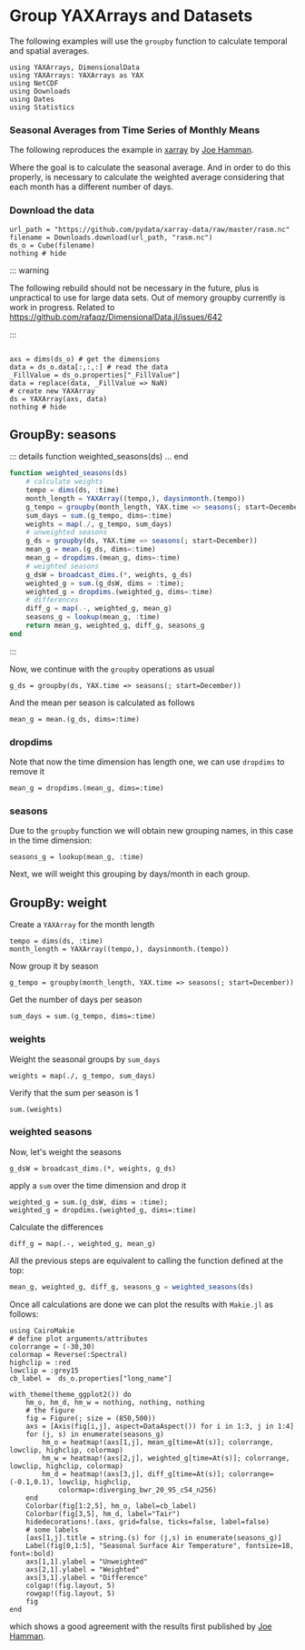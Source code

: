 # Group YAXArrays and Datasets

The following examples will use the `groupby` function to calculate temporal and spatial averages.

````@example compareXarray
using YAXArrays, DimensionalData
using YAXArrays: YAXArrays as YAX
using NetCDF
using Downloads
using Dates
using Statistics
````

### Seasonal Averages from Time Series of Monthly Means

The following reproduces the example in [xarray](https://docs.xarray.dev/en/stable/examples/monthly-means.html) by [Joe Hamman](https://github.com/jhamman/).

Where the goal is to calculate the seasonal average. And in order to do this properly, is necessary to calculate the weighted average considering that each month has a different number of days.

### Download the data

````@example compareXarray
url_path = "https://github.com/pydata/xarray-data/raw/master/rasm.nc"
filename = Downloads.download(url_path, "rasm.nc")
ds_o = Cube(filename)
nothing # hide
````

::: warning

The following rebuild should not be necessary in the future, plus is unpractical to use for large data sets. Out of memory groupby currently is work in progress.
Related to https://github.com/rafaqz/DimensionalData.jl/issues/642

:::

````@example compareXarray

axs = dims(ds_o) # get the dimensions
data = ds_o.data[:,:,:] # read the data
_FillValue = ds_o.properties["_FillValue"]
data = replace(data, _FillValue => NaN)
# create new YAXArray
ds = YAXArray(axs, data)
nothing # hide
````

## GroupBy: seasons

::: details function weighted_seasons(ds) ... end

````julia
function weighted_seasons(ds)
    # calculate weights 
    tempo = dims(ds, :time)
    month_length = YAXArray((tempo,), daysinmonth.(tempo))
    g_tempo = groupby(month_length, YAX.time => seasons(; start=December))
    sum_days = sum.(g_tempo, dims=:time)
    weights = map(./, g_tempo, sum_days)
    # unweighted seasons
    g_ds = groupby(ds, YAX.time => seasons(; start=December))
    mean_g = mean.(g_ds, dims=:time)
    mean_g = dropdims.(mean_g, dims=:time)
    # weighted seasons
    g_dsW = broadcast_dims.(*, weights, g_ds)
    weighted_g = sum.(g_dsW, dims = :time);
    weighted_g = dropdims.(weighted_g, dims=:time)
    # differences
    diff_g = map(.-, weighted_g, mean_g)
    seasons_g = lookup(mean_g, :time)
    return mean_g, weighted_g, diff_g, seasons_g
end
````
:::

Now, we continue with the `groupby` operations as usual

````@ansi compareXarray
g_ds = groupby(ds, YAX.time => seasons(; start=December))
````

And the mean per season is calculated as follows

````@ansi compareXarray
mean_g = mean.(g_ds, dims=:time)
````

### dropdims

Note that now the time dimension has length one, we can use `dropdims` to remove it

````@ansi compareXarray
mean_g = dropdims.(mean_g, dims=:time)
````

### seasons

Due to the `groupby` function we will obtain new grouping names, in this case in the time dimension:

````@example compareXarray
seasons_g = lookup(mean_g, :time)
````

Next, we will weight this grouping by days/month in each group.

## GroupBy: weight

Create a `YAXArray` for the month length

````@example compareXarray
tempo = dims(ds, :time)
month_length = YAXArray((tempo,), daysinmonth.(tempo))
````

Now group it by season 

````@ansi compareXarray  
g_tempo = groupby(month_length, YAX.time => seasons(; start=December))
````

Get the number of days per season

````@ansi compareXarray  
sum_days = sum.(g_tempo, dims=:time)
````

### weights

Weight the seasonal groups by `sum_days`

````@ansi compareXarray
weights = map(./, g_tempo, sum_days)
````

Verify that the sum per season is 1

````@ansi compareXarray
sum.(weights)
````
### weighted seasons

Now, let's weight the seasons

````@ansi compareXarray
g_dsW = broadcast_dims.(*, weights, g_ds)
````

apply a `sum` over the time dimension and drop it

````@ansi compareXarray
weighted_g = sum.(g_dsW, dims = :time);
weighted_g = dropdims.(weighted_g, dims=:time)
````

Calculate the differences

````@ansi compareXarray
diff_g = map(.-, weighted_g, mean_g)
````

All the previous steps are equivalent to calling the function defined at the top:

````julia
mean_g, weighted_g, diff_g, seasons_g = weighted_seasons(ds)
````

Once all calculations are done we can plot the results with `Makie.jl` as follows:

````@example compareXarray
using CairoMakie
# define plot arguments/attributes
colorrange = (-30,30)
colormap = Reverse(:Spectral)
highclip = :red
lowclip = :grey15
cb_label =  ds_o.properties["long_name"]
````

````@example compareXarray
with_theme(theme_ggplot2()) do
    hm_o, hm_d, hm_w = nothing, nothing, nothing
    # the figure
    fig = Figure(; size = (850,500))
    axs = [Axis(fig[i,j], aspect=DataAspect()) for i in 1:3, j in 1:4]
    for (j, s) in enumerate(seasons_g)
        hm_o = heatmap!(axs[1,j], mean_g[time=At(s)]; colorrange, lowclip, highclip, colormap)
        hm_w = heatmap!(axs[2,j], weighted_g[time=At(s)]; colorrange, lowclip, highclip, colormap)
        hm_d = heatmap!(axs[3,j], diff_g[time=At(s)]; colorrange=(-0.1,0.1), lowclip, highclip,
            colormap=:diverging_bwr_20_95_c54_n256)
    end
    Colorbar(fig[1:2,5], hm_o, label=cb_label)
    Colorbar(fig[3,5], hm_d, label="Tair")
    hidedecorations!.(axs, grid=false, ticks=false, label=false)
    # some labels
    [axs[1,j].title = string.(s) for (j,s) in enumerate(seasons_g)]
    Label(fig[0,1:5], "Seasonal Surface Air Temperature", fontsize=18, font=:bold)
    axs[1,1].ylabel = "Unweighted"
    axs[2,1].ylabel = "Weighted"
    axs[3,1].ylabel = "Difference"
    colgap!(fig.layout, 5)
    rowgap!(fig.layout, 5)
    fig
end
````

which shows a good agreement with the results first published by [Joe Hamman](https://github.com/jhamman/).